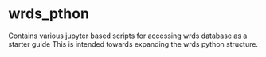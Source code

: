 # wrds_pthon
Contains various jupyter based scripts for accessing wrds database as a starter guide
This is intended towards expanding the wrds python structure.
